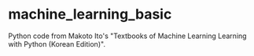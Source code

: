 # machine_learning_basic
Python code from Makoto Ito's "Textbooks of Machine Learning Learning with Python (Korean Edition)".
